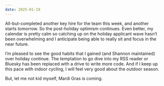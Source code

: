 ```yaml
---
date: 2025-01-19
---
```


All-but-completed another key hire for the team this week, and another starts tomorrow. So the post-holiday optimism continues. Even better, my calendar is pretty calm so catching up on the holiday applicant wave hasn’t been overwhelming and I anticipate being able to really sit and focus in the near future.

I’m pleased to see the good habits that I gained (and Shannon maintained) over holiday continue. The temptation to go dive into my RSS reader or Bluesky has been replaced with a drive to write more code. And if I keep up this pace with indoor cycling, I will feel very good about the outdoor season.

But, let me not kid myself, Mardi Gras is coming.
